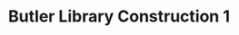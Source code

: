 ---
pid: '52'
_date: 14-May-32
derivativo_link: https://derivativo-1.library.columbia.edu/iiif/2/ldpd:341257/
dlc_link: https://dlc.library.columbia.edu/catalog/cul:jh9w0vt4q7
format: photographs
iiif_json: https://derivativo-1.library.columbia.edu/iiif/2/ldpd:341257/info.json
name: Beals, A. Tennyson
native_jpg: https://derivativo-1.library.columbia.edu/iiif/2/ldpd:341257/full/!768,768/0/native.jpg
shelf_location: Box no. Box 162, Folder no. Folder 11 (Buildings & Grounds - Morningside
  - Butler Library, Construction 1932), Historical Photograph Collection
subjects: Academic libraries; New York (N.Y.); Butler Library
summary: Butler Library construction, 14 May 1932.
title: Butler Library Construction 1
permalink: /photos/52/
layout: photo-page
---